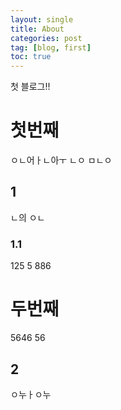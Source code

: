 ```yaml
---
layout: single
title: About
categories: post
tag: [blog, first]
toc: true
---
```


첫 블로그!! 



# 첫번째
ㅇㄴ어ㅏㄴ아ㅜ
ㄴㅇ
ㅁㄴㅇ
## 1
ㄴ의
ㅇㄴ

### 1.1

125
5
886

# 두번째
5646
56
## 2

ㅇ누ㅏㅇ누

